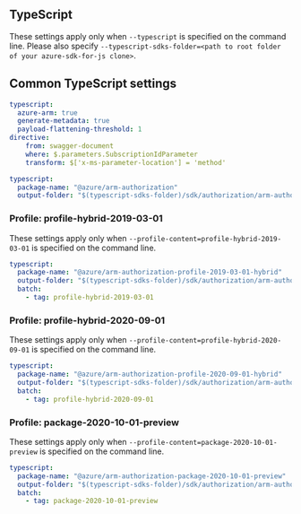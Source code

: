## TypeScript

These settings apply only when `--typescript` is specified on the command line.
Please also specify `--typescript-sdks-folder=<path to root folder of your azure-sdk-for-js clone>`.

## Common TypeScript settings

``` yaml $(typescript)
typescript:
  azure-arm: true
  generate-metadata: true
  payload-flattening-threshold: 1
directive:
    from: swagger-document
    where: $.parameters.SubscriptionIdParameter
    transform: $['x-ms-parameter-location'] = 'method'
```

``` yaml $(typescript) && !$(profile-content)
typescript:
  package-name: "@azure/arm-authorization"
  output-folder: "$(typescript-sdks-folder)/sdk/authorization/arm-authorization"
```

### Profile: profile-hybrid-2019-03-01

These settings apply only when `--profile-content=profile-hybrid-2019-03-01` is specified on the command line.

``` yaml $(profile-content)=='profile-hybrid-2019-03-01'
typescript:
  package-name: "@azure/arm-authorization-profile-2019-03-01-hybrid"
  output-folder: "$(typescript-sdks-folder)/sdk/authorization/arm-authorization-profile-2019-03-01-hybrid"
  batch:
    - tag: profile-hybrid-2019-03-01
```

### Profile: profile-hybrid-2020-09-01

These settings apply only when `--profile-content=profile-hybrid-2020-09-01` is specified on the command line.

``` yaml $(profile-content)=='profile-hybrid-2020-09-01'
typescript:
  package-name: "@azure/arm-authorization-profile-2020-09-01-hybrid"
  output-folder: "$(typescript-sdks-folder)/sdk/authorization/arm-authorization-profile-2020-09-01-hybrid"
  batch:
    - tag: profile-hybrid-2020-09-01
```

### Profile: package-2020-10-01-preview

These settings apply only when `--profile-content=package-2020-10-01-preview` is specified on the command line.

``` yaml $(profile-content)=='package-2020-10-01-preview'
typescript:
  package-name: "@azure/arm-authorization-package-2020-10-01-preview"
  output-folder: "$(typescript-sdks-folder)/sdk/authorization/arm-authorization-package-2020-10-01-preview"
  batch:
    - tag: package-2020-10-01-preview
```
